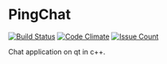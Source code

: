 # PingChat
[![Build Status](https://travis-ci.org/HoudayerPierre/PingChat.svg)](https://travis-ci.org/HoudayerPierre/PingChat)
[![Code Climate](https://codeclimate.com/github/HoudayerPierre/PingChat/badges/gpa.svg)](https://codeclimate.com/github/HoudayerPierre/PingChat)
[![Issue Count](https://codeclimate.com/github/HoudayerPierre/PingChat/badges/issue_count.svg)](https://codeclimate.com/github/HoudayerPierre/PingChat)

Chat application on qt in c++.
